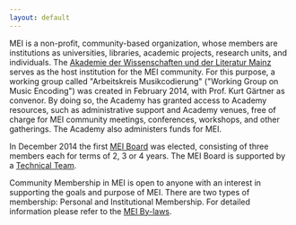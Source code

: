 ```yaml
---
layout: default
---
```


MEI is a non-profit, community-based organization, whose members are institutions as universities, libraries, academic projects, research units, and individuals. The [Akademie der Wissenschaften und der Literatur Mainz](http://www.adwmainz.de/startseite.html "Mainz Akademie") serves as the host institution for the MEI community. For this purpose, a working group called "Arbeitskreis Musikcodierung" ("Working Group on Music Encoding") was created in February 2014, with Prof. Kurt Gärtner as convenor. By doing so, the Academy has granted access to Academy resources, such as administrative support and Academy venues, free of charge for MEI community meetings, conferences, workshops, and other gatherings. The Academy also administers funds for MEI.

In December 2014 the first [MEI Board](http://music-encoding.org/community/mei-organization/mei-board/ "MEI Board") was elected, consisting of three members each for terms of 2, 3 or 4 years. The MEI Board is supported by a [Technical Team](http://music-encoding.org/community/mei-organization/technical-team/ "Technical Team").

Community Membership in MEI is open to anyone with an interest in supporting the goals and purpose of MEI. There are two types of membership: Personal and Institutional Membership. For detailed information please refer to the [MEI By-laws](http://music-encoding.org/community/mei-organization/mei-by-laws/ "By-laws").